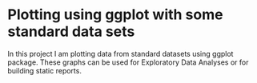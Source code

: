 # Plotting using ggplot with some standard data sets

In this project I am plotting data from standard datasets using ggplot package. These graphs can be used for Exploratory Data Analyses or for building static reports.
